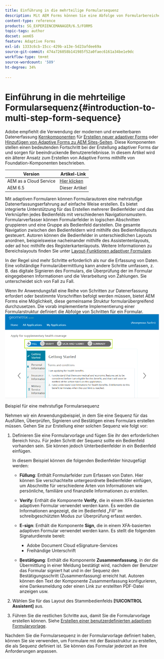 ```yaml
---
title: Einführung in die mehrteilige Formularsequenz
description: Mit AEM Forms können Sie eine Abfolge von Formularbereichen definieren, in denen Benutzer in adaptiven Formularen navigieren und diese ausfüllen sollen.
content-type: reference
products: SG_EXPERIENCEMANAGER/6.5/FORMS
topic-tags: author
docset: aem65
feature: Adaptive Forms
exl-id: 1333c6cb-15cc-429b-a13e-5d23afdee69a
source-git-commit: 474a726058b141985f52a0faec6161a34be1e9dc
workflow-type: tm+mt
source-wordcount: '589'
ht-degree: 34%

---
```


# Einführung in die mehrteilige Formularsequenz{#introduction-to-multi-step-form-sequence}

<span class="preview"> Adobe empfiehlt die Verwendung der modernen und erweiterbaren Datenerfassung [Kernkomponenten](https://experienceleague.adobe.com/docs/experience-manager-core-components/using/adaptive-forms/introduction.html?lang=de) für [Erstellen neuer adaptiver Forms](/help/forms/using/create-an-adaptive-form-core-components.md) oder [Hinzufügen von Adaptive Forms zu AEM Sites-Seiten](/help/forms/using/create-or-add-an-adaptive-form-to-aem-sites-page.md). Diese Komponenten stellen einen bedeutenden Fortschritt bei der Erstellung adaptiver Forms dar und sorgen für beeindruckende Benutzererlebnisse. In diesem Artikel wird ein älterer Ansatz zum Erstellen von Adaptive Forms mithilfe von Foundation-Komponenten beschrieben. </span>

| Version | Artikel-Link |
| -------- | ---------------------------- |
| AEM as a Cloud Service | [Hier klicken](https://experienceleague.adobe.com/docs/experience-manager-cloud-service/content/forms/adaptive-forms-authoring/authoring-adaptive-forms-foundation-components/configure-layout-of-an-adaptive-form/introduction-form-sequence.html) |
| AEM 6.5 | Dieser Artikel |


Mit adaptiven Formularen können Formularautoren eine mehrstufige Datenerfassungserfahrung auf einfache Weise erstellen. Es bietet integrierte Unterstützung für das Erstellen mehrerer Bedienfelder und das Verknüpfen jedes Bedienfelds mit verschiedenen Navigationsmustern. Formularverfasser können Formularfelder in logischen Abschnitten gruppieren und eine Gruppe als Bedienfeld darstellen. Die gesamte Navigation zwischen den Bedienfeldern wird mithilfe des Bedienfeldlayouts gesteuert. Autoren können die Bedienfelder in unterschiedlichen Layouts anordnen, beispielsweise nacheinander mithilfe des Assistentenlayouts, oder ad hoc mithilfe des Registerkartenlayouts. Weitere Informationen zu Bereichslayouts finden Sie unter [Layout-Funktionen adaptiver Formulare](../../forms/using/layout-capabilities-adaptive-forms.md).

In der Regel sind mehr Schritte erforderlich als nur die Erfassung von Daten. Eine vollständige Formularübermittlung kann andere Schritte umfassen, z. B. das digitale Signieren des Formulars, die Überprüfung der im Formular eingegebenen Informationen und die Verarbeitung von Zahlungen. Sie unterscheidet sich von Fall zu Fall.

Wenn Ihr Anwendungsfall eine Reihe von Schritten zur Datenerfassung erfordert oder bestimmte Vorschriften befolgt werden müssen, bietet AEM Forms eine Möglichkeit, diese gemeinsame Struktur formularübergreifend durchzusetzen. Die vorab implementierte Implementierung einer Formularstruktur definiert die Abfolge von Schritten für ein Formular. ![Beispiel für eine mehrstufige Formularsequenz](assets/formpipeline.png)

Beispiel für eine mehrstufige Formularsequenz

Nehmen wir ein Anwendungsbeispiel, in dem Sie eine Sequenz für das Ausfüllen, Überprüfen, Signieren und Bestätigen eines Formulars erstellen müssen. Gehen Sie zur Erstellung einer solchen Sequenz wie folgt vor:

1. Definieren Sie eine Formularvorlage und fügen Sie ihr den erforderlichen Bereich hinzu. Für jeden Schritt der Sequenz sollte ein Bedienfeld vorhanden sein. Sie können jedoch Unterbedienfelder in ein Bedienfeld einfügen.

   In diesem Beispiel können die folgenden Bedienfelder hinzugefügt werden:

   * **Füllung**: Enthält Formularfelder zum Erfassen von Daten. Hier können Sie verschachtelte untergeordnete Bedienfelder einfügen, um Abschnitte für verschiedene Arten von Informationen wie persönliche, familiäre und finanzielle Informationen zu erstellen.

   * **Verify**: Enthält die Komponente **Verify**, die in einem XFA-basierten adaptiven Formular verwendet werden kann. Es werden die Informationen angezeigt, die im Bedienfeld „Fill“ im schreibgeschützten Modus zur Überprüfung erfasst werden.

   * **E-sign**: Enthält die Komponente **Sign**, die in einem XFA-basierten adaptiven Formular verwendet werden kann. Es stellt die folgenden Signaturdienste bereit:

      * Adobe Document Cloud eSignature-Services
      * Freihändige Unterschrift

   * **Bestätigung**: Enthält die Komponente **Zusammenfassung**, in der die Übermittlung in einer Meldung bestätigt wird, nachdem der Benutzer das Formular signiert hat und in der Sequenz den Bestätigungsschritt (Zusammenfassung) erreicht hat. Autoren können den Text der Komponente Zusammenfassung konfigurieren, eine Dankesmeldung oder einen Link zur erstellten PDF-Datei anzeigen usw.

1. Wählen Sie für das Layout des Stammbedienfelds **[!UICONTROL Assistent]** aus.
1. Führen Sie die restlichen Schritte aus, damit Sie die Formularvorlage erstellen können. Siehe [Erstellen einer benutzerdefinierten adaptiven Formularvorlage](../../forms/using/custom-adaptive-forms-templates.md).

Nachdem Sie die Formularsequenz in der Formularvorlage definiert haben, können Sie sie verwenden, um Formulare mit der Basisstruktur zu erstellen, die als Sequenz definiert ist. Sie können das Formular jederzeit an Ihre Anforderungen anpassen.
